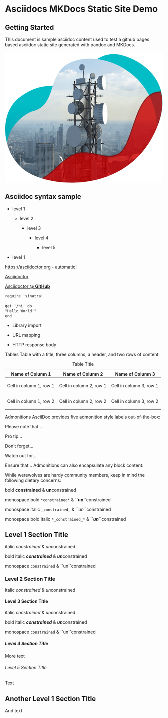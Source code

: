 # Asciidocs MKDocs Static Site Demo

## Getting Started

This document is sample asciidoc content used to test a github pages based asciidoc static site generated with pandoc and MKDocs.

![Image](images/image.png)

## Asciidoc syntax sample

-   level 1

    -   level 2

        -   level 3

            -   level 4

                -   level 5

-   level 1

<https://asciidoctor.org> - automatic!

[Asciidoctor](#:https://asciidoctor.org)

[Asciidoctor @ **GitHub**](#:https://github.com/asciidoctor)

    require 'sinatra' 

    get '/hi' do 
    "Hello World!" 
    end

-   Library import

-   URL mapping

-   HTTP response body

Tables
Table with a title, three columns, a header, and two rows of content:

<table>
<caption>Table Title</caption>
<colgroup>
<col style="width: 33%" />
<col style="width: 33%" />
<col style="width: 33%" />
</colgroup>
<thead>
<tr class="header">
<th>Name of Column 1</th>
<th>Name of Column 2</th>
<th>Name of Column 3</th>
</tr>
</thead>
<tbody>
<tr class="odd">
<td><p>Cell in column 1, row 1</p></td>
<td><p>Cell in column 2, row 1</p></td>
<td><p>Cell in column 3, row 1</p></td>
</tr>
<tr class="even">
<td><p>Cell in column 1, row 2</p></td>
<td><p>Cell in column 2, row 2</p></td>
<td><p>Cell in column 3, row 2</p></td>
</tr>
</tbody>
</table>

Admonitions
AsciiDoc provides five admonition style labels out-of-the-box:

Please note that…​

Pro tip…​

Don’t forget…​

Watch out for…​

Ensure that…​
Admonitions can also encapsulate any block content:

While werewolves are hardy community members, keep in mind the following dietary concerns:

bold **constrained** & **un**constrained

monospace bold `*constrained*` & \`\`**un**\`\`constrained

monospace italic `_constrained_` & \`\`*un*\`\`constrained

monospace bold italic `*_constrained_*` & \`\`***un***\`\`constrained

## Level 1 Section Title

italic *constrained* & *un*constrained

bold italic ***constrained*** & ***un***constrained

monospace `constrained` & \`\`un\`\`constrained

### Level 2 Section Title

italic *constrained* & *un*constrained

#### Level 3 Section Title

italic *constrained* & *un*constrained

bold italic ***constrained*** & ***un***constrained

monospace `constrained` & \`\`un\`\`constrained

##### Level 4 Section Title

More text

###### Level 5 Section Title

Text

## Another Level 1 Section Title

And text.
